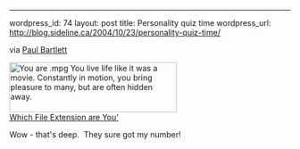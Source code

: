 --- 
wordpress_id: 74
layout: post
title: Personality quiz time
wordpress_url: http://blog.sideline.ca/2004/10/23/personality-quiz-time/

<p>via <a href="http://blogs.geekdojo.net/pdbartlett/archive/2004/10/21/3510.aspx">Paul Bartlett</a></p><p><a href="http://www.bbspot.com/News/2004/10/extension_quiz.php"><img height="90" alt="You are .mpg You live life like it was a movie.  Constantly in motion, you bring pleasure to many, but are often hidden away." src="http://www.bbspot.com/Images/News_Features/2004/10/file_extensions/mpg.jpg" width="300" border="0" /><br />Which File Extension are You'</a> </p><p>Wow - that's deep.  They sure got my number!</p>
